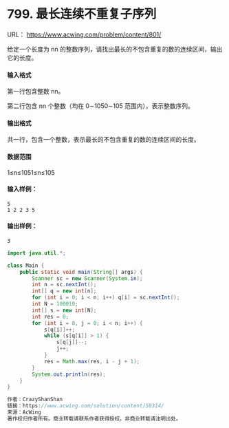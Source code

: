 # 799. 最长连续不重复子序列

URL： https://www.acwing.com/problem/content/801/

给定一个长度为 nn 的整数序列，请找出最长的不包含重复的数的连续区间，输出它的长度。

#### 输入格式

第一行包含整数 nn。

第二行包含 nn 个整数（均在 0∼1050∼105 范围内），表示整数序列。

#### 输出格式

共一行，包含一个整数，表示最长的不包含重复的数的连续区间的长度。

#### 数据范围

1≤n≤1051≤n≤105

#### 输入样例：

```
5
1 2 2 3 5
```

#### 输出样例：

```
3
```



```java
import java.util.*;

class Main {
    public static void main(String[] args) {
        Scanner sc = new Scanner(System.in);
        int n = sc.nextInt();
        int[] q = new int[n];
        for (int i = 0; i < n; i++) q[i] = sc.nextInt();
        int N = 100010;
        int[] s = new int[N];
        int res = 0;
        for (int i = 0, j = 0; i < n; i++) {
            s[q[i]]++;
            while (s[q[i]] > 1) {
                s[q[j]]--;
                j++;
            }
            res = Math.max(res, i - j + 1);
        }
        System.out.println(res);
    }
}

作者：CrazyShanShan
链接：https://www.acwing.com/solution/content/50314/
来源：AcWing
著作权归作者所有。商业转载请联系作者获得授权，非商业转载请注明出处。
```

